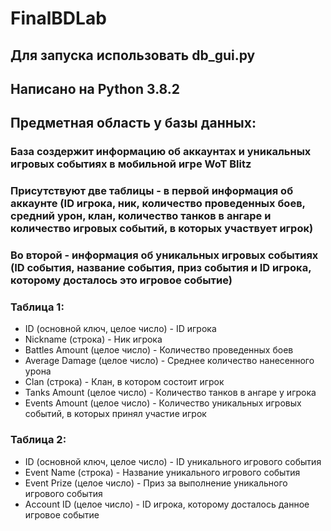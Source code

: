 # FinalBDLab

## Для запуска использовать db_gui.py
## Написано на Python 3.8.2

## Предметная область у базы данных:
### База создержит информацию об аккаунтах и уникальных игровых событиях в мобильной игре WoT Blitz
### Присутствуют две таблицы - в первой информация об аккаунте (ID игрока, ник, количество проведенных боев, средний урон, клан, количество танков в ангаре и количество игровых событий, в которых участвует игрок)
### Во второй - информация об уникальных игровых событиях (ID события, название события, приз события и ID игрока, которому досталось это игровое событие)

### Таблица 1:
- ID (основной ключ, целое число) - ID игрока
- Nickname (строка) - Ник игрока
- Battles Amount (целое число) - Количество проведенных боев
- Average Damage (целое число) - Среднее количество нанесенного урона
- Clan (строка) - Клан, в котором состоит игрок
- Tanks Amount (целое число) - Количество танков в ангаре у игрока
- Events Amount (целое число) - Количество уникальных игровых событий, в которых принял участие игрок

### Таблица 2: 
- ID (основной ключ, целое число) - ID уникального игрового события
- Event Name (строка) - Название уникального игрового события
- Event Prize (целое число) - Приз за выполнение уникального игрового события
- Account ID (целое число) - ID игрока, которому досталось данное игровое событие
